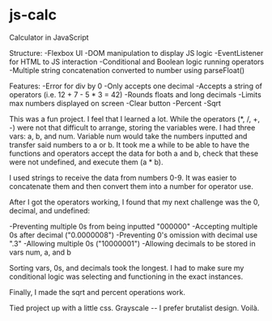 # js-calc
Calculator in JavaScript

Structure:
-Flexbox UI
-DOM manipulation to display JS logic
-EventListener for HTML to JS interaction
-Conditional and Boolean logic running operators
-Multiple string concatenation converted to number using parseFloat()

Features:
-Error for div by 0
-Only accepts one decimal
-Accepts a string of operators (i.e. 12 + 7 - 5 * 3 = 42)
-Rounds floats and long decimals
-Limits max numbers displayed on screen
-Clear button
-Percent
-Sqrt

This was a fun project. I feel that I learned a lot. While the operators (*, /, +, -) were not that difficult to arrange, storing the variables were. I had three vars: a, b, and num. Variable num would take the numbers inputted and transfer said numbers to a or b. It took me a while to be able to have the functions and operators accept the data for both a and b, check that these were not undefined, and execute them (a * b). 

I used strings to receive the data from numbers 0-9. It was easier to concatenate them and then convert them into a number for operator use. 

After I got the operators working, I found that my next challenge was the 0, decimal, and undefined:

-Preventing multiple 0s from being inputted "000000"
-Accepting multiple 0s after decimal ("0.0000008")
-Preventing 0's omission with decimal use ".3"
-Allowing multiple 0s ("10000001")
-Allowing decimals to be stored in vars num, a, and b

Sorting vars, 0s, and decimals took the longest. I had to make sure my conditional logic was selecting and functioning in the exact instances.

Finally, I made the sqrt and percent operations work. 

Tied project up with a little css. Grayscale -- I prefer brutalist design. Voilà.





